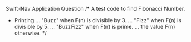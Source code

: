 Swift-Nav Application Question
/* A test code to find Fibonacci Number.
 * Printing
	... "Buzz" when F(n) is divisible by 3.
	... "Fizz" when F(n) is divisible by 5.
	... "BuzzFizz" when F(n) is prime.
	... the value F(n) otherwise.
*/
